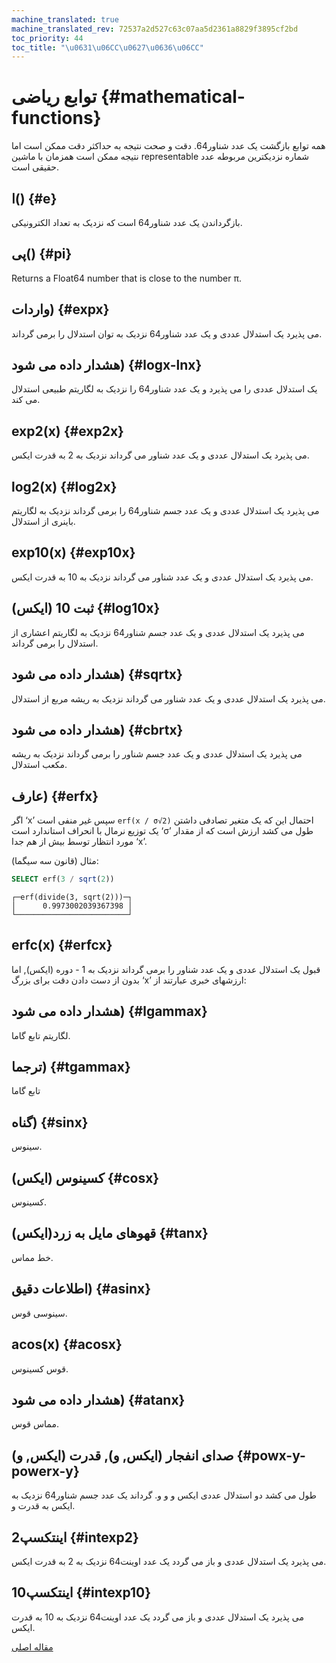 ```yaml
---
machine_translated: true
machine_translated_rev: 72537a2d527c63c07aa5d2361a8829f3895cf2bd
toc_priority: 44
toc_title: "\u0631\u06CC\u0627\u0636\u06CC"
---
```


# توابع ریاضی {#mathematical-functions}

همه توابع بازگشت یک عدد شناور64. دقت و صحت نتیجه به حداکثر دقت ممکن است اما نتیجه ممکن است همزمان با ماشین representable شماره نزدیکترین مربوطه عدد حقیقی است.

## ا() {#e}

بازگرداندن یک عدد شناور64 است که نزدیک به تعداد الکترونیکی.

## پی() {#pi}

Returns a Float64 number that is close to the number π.

## واردات) {#expx}

می پذیرد یک استدلال عددی و یک عدد شناور64 نزدیک به توان استدلال را برمی گرداند.

## هشدار داده می شود) {#logx-lnx}

یک استدلال عددی را می پذیرد و یک عدد شناور64 را نزدیک به لگاریتم طبیعی استدلال می کند.

## exp2(x) {#exp2x}

می پذیرد یک استدلال عددی و یک عدد شناور می گرداند نزدیک به 2 به قدرت ایکس.

## log2(x) {#log2x}

می پذیرد یک استدلال عددی و یک عدد جسم شناور64 را برمی گرداند نزدیک به لگاریتم باینری از استدلال.

## exp10(x) {#exp10x}

می پذیرد یک استدلال عددی و یک عدد شناور می گرداند نزدیک به 10 به قدرت ایکس.

## ثبت 10 (ایکس) {#log10x}

می پذیرد یک استدلال عددی و یک عدد جسم شناور64 نزدیک به لگاریتم اعشاری از استدلال را برمی گرداند.

## هشدار داده می شود) {#sqrtx}

می پذیرد یک استدلال عددی و یک عدد شناور می گرداند نزدیک به ریشه مربع از استدلال.

## هشدار داده می شود) {#cbrtx}

می پذیرد یک استدلال عددی و یک عدد جسم شناور را برمی گرداند نزدیک به ریشه مکعب استدلال.

## عارف) {#erfx}

اگر ‘x’ سپس غیر منفی است `erf(x / σ√2)` احتمال این که یک متغیر تصادفی داشتن یک توزیع نرمال با انحراف استاندارد است ‘σ’ طول می کشد ارزش است که از مقدار مورد انتظار توسط بیش از هم جدا ‘x’.

مثال (قانون سه سیگما):

``` sql
SELECT erf(3 / sqrt(2))
```

``` text
┌─erf(divide(3, sqrt(2)))─┐
│      0.9973002039367398 │
└─────────────────────────┘
```

## erfc(x) {#erfcx}

قبول یک استدلال عددی و یک عدد شناور را برمی گرداند نزدیک به 1 - دوره (ایکس), اما بدون از دست دادن دقت برای بزرگ ‘x’ ارزشهای خبری عبارتند از:

## هشدار داده می شود) {#lgammax}

لگاریتم تابع گاما.

## ترجما) {#tgammax}

تابع گاما

## گناه) {#sinx}

سینوس.

## کسینوس (ایکس) {#cosx}

کسینوس.

## قهوهای مایل به زرد(ایکس) {#tanx}

خط مماس.

## اطلاعات دقیق) {#asinx}

سینوسی قوس.

## acos(x) {#acosx}

قوس کسینوس.

## هشدار داده می شود) {#atanx}

مماس قوس.

## صدای انفجار (ایکس, و), قدرت (ایکس, و) {#powx-y-powerx-y}

طول می کشد دو استدلال عددی ایکس و و و. گرداند یک عدد جسم شناور64 نزدیک به ایکس به قدرت و.

## اینتکسپ2 {#intexp2}

می پذیرد یک استدلال عددی و باز می گردد یک عدد اوینت64 نزدیک به 2 به قدرت ایکس.

## اینتکسپ10 {#intexp10}

می پذیرد یک استدلال عددی و باز می گردد یک عدد اوینت64 نزدیک به 10 به قدرت ایکس.

[مقاله اصلی](https://clickhouse.tech/docs/en/query_language/functions/math_functions/) <!--hide-->
